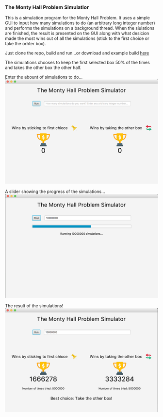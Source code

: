 ### The Monty Hall Problem Simulatior

This is a simulation program for the Monty Hall Problem. It uses a simple GUI to input how many simulations to do (an arbitrary long integer number) and performs the simulations on a background thread. When the siulations are finished, the result is presented on the GUI along with what desicion made the most wins out of all the simulations (stick to the first choice or take the orhter box).

Just clone the repo, build and run...or download and example build [here](https://github.com/PeterBoberg/montyhall/tree/master/builds)
  


The simulations chooses to keep the first selected box 50% of the times and takes the other box the other half.  

Enter the abount of simulations to do...
![alt text](https://github.com/PeterBoberg/montyhall/blob/master/Images/1.png)
  


A slider showing the progress of the simulations...
![alt text](https://github.com/PeterBoberg/montyhall/blob/master/Images/2.png)
  

The result of the simulations!
![alt text](https://github.com/PeterBoberg/montyhall/blob/master/Images/3.png)



